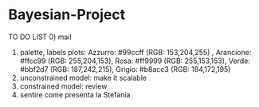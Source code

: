# Bayesian-Project

TO DO LIST
0) mail
1) palette, labels plots: Azzurro: #99ccff (RGB: 153,204,255) , Arancione: #ffcc99 (RGB: 255,204,153), Rosa: #ff9999 (RGB: 255,153,153), Verde: #bbf2d7 (RGB: 187,242,215), Grigio: #b8acc3 (RGB: 184,172,195)
2) unconstrained model: make it scalable
3) constrained model: review
4) sentire come presenta la Stefania
